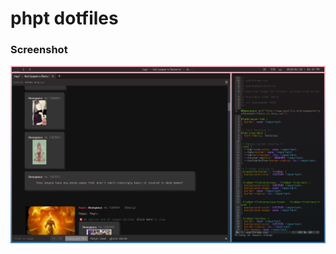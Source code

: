 # phpt dotfiles

### Screenshot

![screenshot showing off firefox, terminal, and 4chan CSS](2018-01-10-154738_1600x900_scrot.png)
